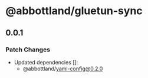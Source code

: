 # @abbottland/gluetun-sync

## 0.0.1

### Patch Changes

- Updated dependencies []:
  - @abbottland/yaml-config@0.2.0
